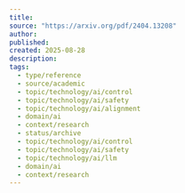 ```yaml
---
title:
source: "https://arxiv.org/pdf/2404.13208"
author:
published:
created: 2025-08-28
description:
tags:
  - type/reference
  - source/academic
  - topic/technology/ai/control
  - topic/technology/ai/safety
  - topic/technology/ai/alignment
  - domain/ai
  - context/research
  - status/archive
  - topic/technology/ai/control
  - topic/technology/ai/safety
  - topic/technology/ai/llm
  - domain/ai
  - context/research
---
```

